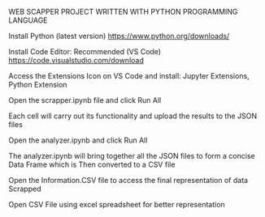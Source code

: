WEB SCAPPER PROJECT WRITTEN WITH PYTHON PROGRAMMING LANGUAGE

Install Python (latest version) https://www.python.org/downloads/

Install Code Editor: Recommended (VS Code) https://code.visualstudio.com/download

Access the Extensions Icon on VS Code and install: Jupyter Extensions, Python Extension

Open the scrapper.ipynb file and click Run All

Each cell will carry out its functionality and upload the results to the JSON files

Open the analyzer.ipynb and click Run All 

The analyzer.ipynb will bring together all the JSON files to form a concise Data Frame which is Then converted to a CSV file

Open the Information.CSV file to access the final representation of data Scrapped

Open CSV File using excel spreadsheet for better representation
